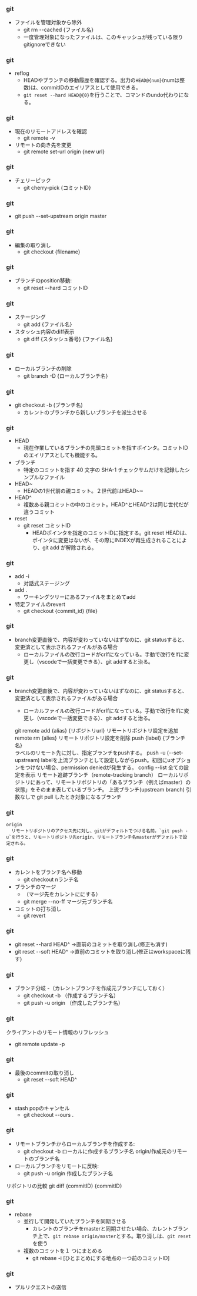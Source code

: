 ### git
- ファイルを管理対象から除外
  - git rm --cached {ファイル名}
  - 一度管理対象になったファイルは、このキャッシュが残っている限りgitignoreできない

### git
- reflog
  - HEADやブランチの移動履歴を確認する。出力の`HEAD@{num}`(numは整数)は、commitIDのエイリアスとして使用できる。
  - `git reset --hard HEAD@{0}`を行うことで、コマンドのundo代わりになる。
  
### git
- 現在のリモートアドレスを確認
  - git remote -v
- リモートの向き先を変更
  - git remote set-url origin {new url}

### git
- チェリーピック
  - git cherry-pick {コミットID}

### git
- git push --set-upstream origin master

### git
- 編集の取り消し
  - git checkout {filename}

### git
- ブランチのposition移動:
  - git reset --hard コミットID

### git
- ステージング
  - git add {ファイル名}
- スタッシュ内容のdiff表示
  - git diff {スタッシュ番号} {ファイル名}

### git
- ローカルブランチの削除
  - git branch -D {ローカルブランチ名}

### git
- git checkout -b (ブランチ名)
  - カレントのブランチから新しいブランチを派生させる

### git
- HEAD
  - 現在作業しているブランチの先頭コミットを指すポインタ。コミットIDのエイリアスとしても機能する。
- ブランチ
  - 特定のコミットを指す 40 文字の SHA-1 チェックサムだけを記録したシンプルなファイル
- HEAD~
  - HEADの1世代前の親コミット。２世代前はHEAD~~
- HEAD^
  - 複数ある親コミットの中のコミット。HEAD^とHEAD^2は同じ世代だが違うコミット
- reset
  - git reset コミットID
    - HEADポインタを指定のコミットIDに指定する。git reset HEADは、ポインタに変更はないが、その際にINDEXが再生成されることにより、git add が解除される。

### git
- add -i
  - 対話式ステージング
- add .
  - ワーキングツリーにあるファイルをまとめてadd
- 特定ファイルのrevert
  - git checkout {commit_id} {file}

### git
- branch変更直後で、内容が変わっていないはずなのに、git statusすると、変更済として表示されるファイルがある場合
  - ローカルファイルの改行コードがcrlfになっている。手動で改行をlfに変更し（vscodeで一括変更できる）、git addすると治る。

### git
- branch変更直後で、内容が変わっていないはずなのに、git statusすると、変更済として表示されるファイルがある場合
  - ローカルファイルの改行コードがcrlfになっている。手動で改行をlfに変更し（vscodeで一括変更できる）、git addすると治る。

  git
    remote add {alias} {リポジトリurl}
      リモートリポジトリ設定を追加
    remote rm {alies} 
      リモートリポジトリ設定を削除
    push {label} {ブランチ名}  
      ラベルのリモート先に対し、指定ブランチをpushする。
    push -u (--set-upstream) 
      labelを上流ブランチとして設定しながらpush。初回にuオプションをつけない場合、permission deniedが発生する。
    config --list
      全ての設定を表示
    リモート追跡ブランチ（remote-tracking branch）
      ローカルリポジトリにあって、リモートリポジトリの「あるブランチ（例えばmaster）の状態」をそのまま表しているブランチ。
    上流ブランチ(upstream branch)
      引数なしで git pull したとき対象になるブランチ


### git
    origin
      リモートリポジトリのアクセス先に対し、gitがデフォルトでつける名前。`git push -u`を行うと、リモートリポジトリ先origin、リモートブランチ名masterがデフォルトで設定される。


  ### git
  - カレントをブランチ名へ移動
    - git checkout nランチ名
  - ブランチのマージ
    - （マージ先をカレントににする）
    - git merge --no-ff マージ元ブランチ名
  - コミットの打ち消し
    - git revert <commit>

  ### git
  - git reset --hard HEAD^  →直前のコミットを取り消し(修正も消す)
  - git reset --soft HEAD^  →直前のコミットを取り消し(修正はworkspaceに残す)

  ### git
  - ブランチ分岐
    -（カレントブランチを作成元ブランチにしておく）
    - git checkout -b （作成するブランチ名）
    - git push -u origin （作成したブランチ名）

  ### git 
  クライアントのリモート情報のリフレッシュ
  - git remote update -p

  ### git 
- 最後のcommitの取り消し
  - git reset --soft HEAD^

### git
- stash popのキャンセル
  - git checkout --ours .

### git
- リモートブランチからローカルブランチを作成する:
  - git checkout -b ローカルに作成するブランチ名 origin/作成元のリモートのブランチ名
- ローカルブランチをリモートに反映:
  - git push -u origin 作成したブランチ名


リポジトリの比較
git diff {commitID} {commitID}

### git 
- rebase
  - 並行して開発していたブランチを同期させる
    - カレントのブランチをmasterと同期させたい場合、カレントブランチ上で、`git rebase origin/master`とする。取り消しは、`git reset`を使う
  - 複数のコミットを１ つにまとめる
    - git rebase -i [ひとまとめにする地点の一つ前のコミットID]

### git 
- プルリクエストの送信








